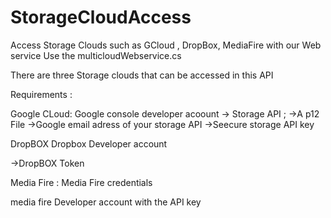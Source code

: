 # StorageCloudAccess
Access Storage Clouds such as GCloud , DropBox, MediaFire with our  Web service 
Use the multicloudWebservice.cs

There are three Storage clouds that can be accessed in this API

Requirements :

Google CLoud: 
Google console developer acoount ->  Storage API ;
->A p12 File
->Google email adress of your storage API
->Seecure storage API key


DropBOX
Dropbox Developer account

->DropBOX Token



Media Fire :
Media Fire credentials

media fire Developer account with the API key 
